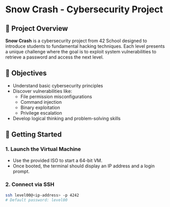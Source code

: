 # Snow Crash - Cybersecurity Project

## 🧠 Project Overview
**Snow Crash** is a cybersecurity project from 42 School designed to introduce students to fundamental hacking techniques. Each level presents a unique challenge where the goal is to exploit system vulnerabilities to retrieve a password and access the next level.

## 🎯 Objectives
- Understand basic cybersecurity principles
- Discover vulnerabilities like:
  - File permission misconfigurations
  - Command injection
  - Binary exploitation
  - Privilege escalation
- Develop logical thinking and problem-solving skills

## 🚀 Getting Started

### 1. Launch the Virtual Machine
- Use the provided ISO to start a 64-bit VM.
- Once booted, the terminal should display an IP address and a login prompt.

### 2. Connect via SSH
```bash
ssh level00@<ip-address> -p 4242
# Default password: level00
